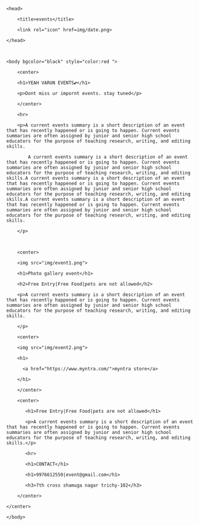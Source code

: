 <!DOCTYPE html>

<html>

    <head>

        <title>events</title>

        <link rel="icon" href=img/date.png>

    </head>



    <body bgcolor="black" style="color:red ">

        <center>

        <h1>YEAH VARUN EVENTS💕</h1>

        <p>Dont miss ur impornt events. stay tuned</p>

        </center>

        <hr>

        <p>A current events summary is a short description of an event that has recently happened or is going to happen. Current events summaries are often assigned by junior and senior high school educators for the purpose of teaching research, writing, and editing skills.

            A current events summary is a short description of an event that has recently happened or is going to happen. Current events summaries are often assigned by junior and senior high school educators for the purpose of teaching research, writing, and editing skills.A current events summary is a short description of an event that has recently happened or is going to happen. Current events summaries are often assigned by junior and senior high school educators for the purpose of teaching research, writing, and editing skills.A current events summary is a short description of an event that has recently happened or is going to happen. Current events summaries are often assigned by junior and senior high school educators for the purpose of teaching research, writing, and editing skills.

        </p>



        <center>

        <img src="img/event1.png">

        <h1>Photo gallery event</h1>

        <h2>Free Entry|Free Food|pets are not allowed</h2>

        <p>A current events summary is a short description of an event that has recently happened or is going to happen. Current events summaries are often assigned by junior and senior high school educators for the purpose of teaching research, writing, and editing skills.

        </p>

        <center>

        <img src="img/event2.png">

        <h1>

          <a href="https://www.myntra.com/">myntra store</a>

        </h1>

        </center>

        <center>

           <h1>Free Entry|Free Food|pets are not allowed</h1>

           <p>A current events summary is a short description of an event that has recently happened or is going to happen. Current events summaries are often assigned by junior and senior high school educators for the purpose of teaching research, writing, and editing skills.</p>

           <hr>

           <h1>CONTACT</h1>

           <h1>9976612550|event@gmail.com</h1>

           <h3>7th cross shamuga nagar trichy-102</h3>

        </center>

    </center>

    </body>

</html>
